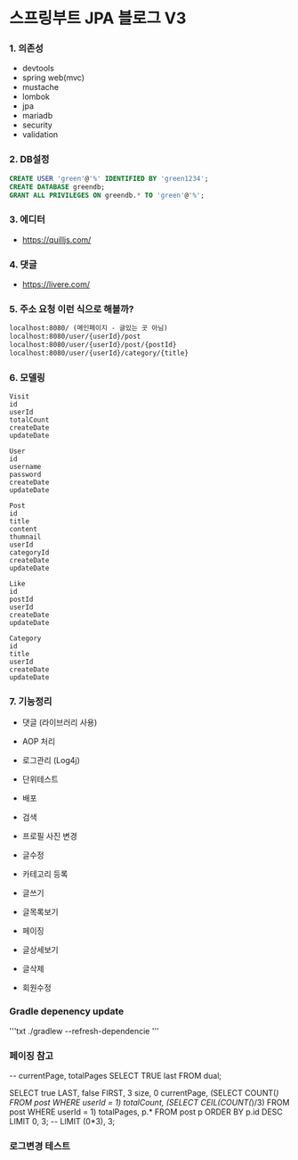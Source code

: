 # 스프링부트 JPA 블로그 V3

### 1. 의존성
- devtools
- spring web(mvc)
- mustache
- lombok
- jpa
- mariadb
- security
- validation

### 2. DB설정
``` sql
CREATE USER 'green'@'%' IDENTIFIED BY 'green1234';
CREATE DATABASE greendb;
GRANT ALL PRIVILEGES ON greendb.* TO 'green'@'%';
```

### 3. 에디터
- https://quilljs.com/

### 4. 댓글
- https://livere.com/

### 5. 주소 요청 이런 식으로 해볼까?
```txt
localhost:8080/ (메인페이지 - 글있는 곳 아님)
localhost:8080/user/{userId}/post
localhost:8080/user/{userId}/post/{postId}
localhost:8080/user/{userId}/category/{title}
```

### 6. 모델링
```
Visit
id
userId
totalCount
createDate
updateDate

User
id
username
password
createDate
updateDate

Post
id
title
content
thumnail
userId
categoryId
createDate
updateDate

Like
id
postId
userId
createDate
updateDate

Category
id
title
userId
createDate
updateDate
```

### 7. 기능정리
- 댓글 (라이브러리 사용)
- AOP 처리
- 로그관리 (Log4j)
- 단위테스트
- 배포
- 검색
- 프로필 사진 변경
- 글수정

- 카테고리 등록
- 글쓰기
- 글목록보기
- 페이징
- 글상세보기

- 글삭제

- 회원수정

### Gradle depenency update
'''txt
./gradlew --refresh-dependencie
'''

### 페이징 참고
-- currentPage, totalPages
SELECT TRUE last FROM dual;

SELECT 
true LAST,
false FIRST,
3 size, 
0 currentPage,
(SELECT COUNT(*) FROM post WHERE userId = 1) totalCount,
(SELECT CEIL(COUNT(*)/3) FROM post WHERE userId = 1) totalPages,
p.*
FROM post p
ORDER BY p.id DESC
LIMIT 0, 3;
-- LIMIT (0*3), 3;

### 로그변경 테스트
